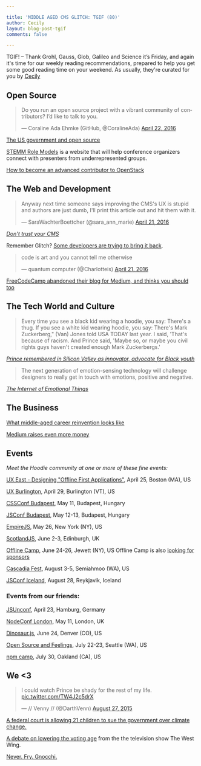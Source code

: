 ```yaml
---

title: 'MIDDLE AGED CMS GLITCH: TGIF (80)'
author: Cecily
layout: blog-post-tgif
comments: false

---
```



TGIF! – Thank Grohl, Gauss, Glob, Galileo and Science it’s Friday, and again it's time for our weekly reading recommendations, prepared to help you get some good reading time on your weekend. As usually, they're curated for you by [Cecily](https://twitter.com/skeskali)


## Open Source

<blockquote class="twitter-tweet" data-partner="tweetdeck"><p lang="en" dir="ltr">Do you run an open source project with a vibrant community of contributors? I’d like to talk to you.</p>&mdash; Coraline Ada Ehmke (GitHub, @CoralineAda) <a href="https://twitter.com/CoralineAda/status/723534302550593536">April 22, 2016</a></blockquote>


[The US government and open source](http://www.linuxjournal.com/content/us-government-and-open-source-software)

[STEMM Role Models](https://www.mozillascience.org/projects/KirstieJane-STEMMRoleModels) is a website that will help conference organizers connect with presenters from underrepresented groups.

[How to become an advanced contributor to OpenStack](https://opensource.com/business/16/4/openstack-summit-interview-ildiko-vancsa)


## The Web and Development
<blockquote class="twitter-tweet" data-partner="tweetdeck"><p lang="en" dir="ltr">Anyway next time someone says improving the CMS&#39;s UX is stupid and authors are just dumb, I&#39;ll print this article out and hit them with it.</p>&mdash; SaraWachterBoettcher (@sara_ann_marie) <a href="https://twitter.com/sara_ann_marie/status/723249259026501635">April 21, 2016</a></blockquote>

<cite>[Don't trust your CMS](http://nymag.com/following/2016/04/dont-trust-your-cms.html)</cite>


Remember Glitch? [Some developers are trying to bring it back](http://elevengiants.com/).

<blockquote class="twitter-tweet" data-partner="tweetdeck"><p lang="en" dir="ltr">code is art and you cannot tell me otherwise</p>&mdash; quantum computer (@Charlotteis) <a href="https://twitter.com/Charlotteis/status/723148411139198976">April 21, 2016</a></blockquote>

[FreeCodeCamp abandoned their blog for Medium, and thinks you should too](https://medium.freecodecamp.com/we-just-abandoned-our-blog-for-medium-you-probably-should-too-33e742a1d49#.1btwyvm6u)


## The Tech World and Culture

>Every time you see a black kid wearing a hoodie, you say: There's a thug. If you see a white kid wearing hoodie, you say: There's Mark Zuckerberg," (Van) Jones told USA TODAY last year. I said, 'That's because of racism. And Prince said, 'Maybe so, or maybe you civil rights guys haven't created enough Mark Zuckerbergs.'

<cite>[Prince remembered in Silicon Valley as innovator, advocate for Black youth](http://www.usatoday.com/story/tech/news/2016/04/21/prince-van-jones-yeswecode-qeyno-labs-silicon-valley-diversity/83346648/)</cite>

> The next generation of emotion-sensing technology will challenge designers to really get in touch with emotions, positive and negative.

<cite>[The Internet of Emotional Things](https://www.smashingmagazine.com/2016/04/designing-for-the-internet-of-emotional-things/)</cite>


## The Business

[What middle-aged career reinvention looks like](http://www.fastcompany.com/3058413/most-creative-people/what-middle-aged-career-reinvention-looks-like)

[Medium raises even more money](http://recode.net/2016/04/21/medium-ev-wiliams-spark-funding/)



## Events

_Meet the Hoodie community at one or more of these fine events:_

[UX East - Designing "Offline First Applications"](http://www.meetup.com/UX-East/events/230158421/), April 25, Boston (MA), US

[UX Burlington](http://uxburlington.com/), April 29, Burlington (VT), US

[CSSConf Budapest](http://cssconfbp.rocks/#speakers), May 11, Budapest, Hungary

[JSConf Budapest](http://jsconfbp.com/#speakers), May 12-13, Budapest, Hungary

[EmpireJS](http://2016.empirejs.org/), May 26, New York (NY), US

[ScotlandJS](http://scotlandjs.com/), June 2-3, Edinburgh, UK

[Offline Camp](http://offlinefirst.org/camp/), June 24-26, Jewett (NY), US
Offline Camp is also [looking for sponsors](http://offlinefirst.org/camp/)

[Cascadia Fest](http://2016.cascadiafest.org/), August 3-5, Semiahmoo (WA), US

[JSConf Iceland](https://2016.jsconf.is/), August 28, Reykjavik, Iceland


### Events from our friends:

[JSUnconf](http://2016.jsunconf.eu/), April 23, Hamburg, Germany


[NodeConf London](http://london.nodeconf.com/), May 11, London, UK

[Dinosaur.js](http://dinosaurjs.org/), June 24, Denver (CO), US

[Open Source and Feelings](http://www.osfeels.com/), July 22-23, Seattle (WA), US

[npm camp](http://npm.github.io/npm-camp/), July 30, Oakland (CA), US


## We <3

<blockquote class="twitter-tweet" data-partner="tweetdeck"><p lang="en" dir="ltr">I could watch Prince be shady for the rest of my life. <a href="http://t.co/TW4J2c5drX">pic.twitter.com/TW4J2c5drX</a></p>&mdash; // Venny // (@DarthVenn) <a href="https://twitter.com/DarthVenn/status/637041688331059204">August 27, 2015</a></blockquote>


[A federal court is allowing 21 children to sue the government over climate change.](http://www.fastcoexist.com/3058878/a-federal-court-is-allowing-21-children-to-sue-the-government-over-climate-change)

[A debate on lowering the voting age](https://youtu.be/hSDxg-bDw1A) from the the television show The West Wing.

[Never. Fry. Gnocchi.](https://youtu.be/UkXy12xVnRs)
